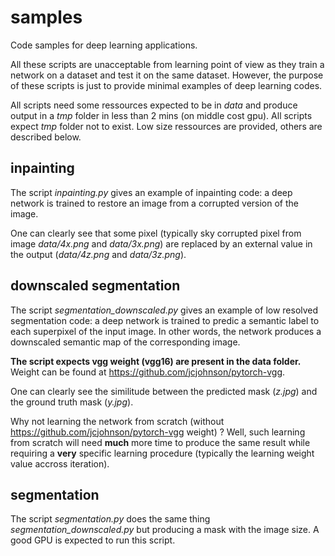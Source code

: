 # samples
Code samples for deep learning applications.

All these scripts are unacceptable from learning point of view as they train a network on a dataset and test it on the same dataset.
However, the purpose of these scripts is just to provide minimal examples of deep learning codes.

All scripts need some ressources expected to be in *data* and produce output in a *tmp* folder in less than 2 mins (on middle cost gpu). All scripts expect *tmp* folder not to exist.
Low size ressources are provided, others are described below.

## inpainting
The script *inpainting.py* gives an example of inpainting code: a deep network is trained to restore an image from a corrupted version of the image.

One can clearly see that some pixel (typically sky corrupted pixel from image *data/4x.png* and *data/3x.png*) are replaced by an external value in the output (*data/4z.png* and *data/3z.png*).

## downscaled segmentation
The script *segmentation_downscaled.py* gives an example of low resolved segmentation code: a deep network is trained to predic a semantic label to each superpixel of the input image.
In other words, the network produces a downscaled semantic map of the corresponding image.

**The script expects vgg weight (vgg16) are present in the data folder.** Weight can be found at https://github.com/jcjohnson/pytorch-vgg.

One can clearly see the similitude between the predicted mask (*z.jpg*) and the ground truth mask (*y.jpg*).

Why not learning the network from scratch (without https://github.com/jcjohnson/pytorch-vgg weight) ?
Well, such learning from scratch will need **much** more time to produce the same result while requiring a **very** specific learning procedure (typically the learning weight value accross iteration).

## segmentation
The script *segmentation.py* does the same thing *segmentation_downscaled.py* but producing a mask with the image size.
A good GPU is expected to run this script.
